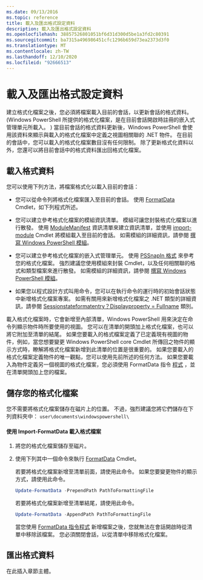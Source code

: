 ```yaml
---
ms.date: 09/13/2016
ms.topic: reference
title: 載入及匯出格式設定資料
description: 載入及匯出格式設定資料
ms.openlocfilehash: 38857526801051bf6d31d300d5be1a3fd2c80391
ms.sourcegitcommit: ba7315a496986451cfc1296b659d73ea2373d3f0
ms.translationtype: MT
ms.contentlocale: zh-TW
ms.lasthandoff: 12/10/2020
ms.locfileid: "92666513"
---
```

# <a name="loading-and-exporting-formatting-data"></a>載入及匯出格式設定資料

建立格式化檔案之後，您必須將檔案載入目前的會話，以更新會話的格式資料。  (Windows PowerShell 所提供的格式化檔案，是在目前會話開啟時註冊的嵌入式管理單元所載入。 ) 當目前會話的格式資料更新後，Windows PowerShell 會使用該資料來顯示與載入的格式化檔案中定義之視圖相關聯的 .NET 物件。 在目前的會話中，您可以載入的格式化檔案數目沒有任何限制。 除了更新格式化資料以外，您還可以將目前會話中的格式資料匯出回格式化檔案。

## <a name="loading-format-data"></a>載入格式資料

您可以使用下列方法，將檔案格式化以載入目前的會話：

- 您可以從命令列將格式化檔案匯入至目前的會話。 使用 [FormatData](/powershell/module/Microsoft.PowerShell.Utility/Update-FormatData) Cmdlet，如下列程式所述。

- 您可以建立參考格式化檔案的模組資訊清單。 模組可讓您封裝格式化檔案以進行散發。 使用 [ModuleManifest](/powershell/module/Microsoft.PowerShell.Core/New-ModuleManifest) 資訊清單來建立資訊清單，並使用 [import-module](/powershell/module/Microsoft.PowerShell.Core/Import-Module) Cmdlet 將模組載入至目前的會話。 如需模組的詳細資訊，請參閱 [撰寫 Windows PowerShell 模組](../module/writing-a-windows-powershell-module.md)。

- 您可以建立參考格式化檔案的嵌入式管理單元。 使用 [PSSnapIn 格式](/dotnet/api/System.Management.Automation.PSSnapIn.Formats) 來參考您的格式化檔案。 強烈建議您使用模組來封裝 Cmdlet，以及任何相關聯的格式和類型檔案來進行散發。 如需模組的詳細資訊，請參閱 [撰寫 Windows PowerShell 模組](../module/writing-a-windows-powershell-module.md)。

- 如果您以程式設計方式叫用命令，您可以在執行命令的運行時的初始會話狀態中新增格式化檔案專案。 如需有關用來新增格式化檔案之 .NET 類型的詳細資訊，請參閱 [Sessionstateformatentry？Displayproperty = Fullname](/dotnet/api/System.Management.Automation.Runspaces.SessionStateFormatEntry) 類別。

載入格式化檔案時，它會新增至內部清單，Windows PowerShell 用來決定在命令列顯示物件時所要使用的視圖。 您可以在清單的開頭加上格式化檔案，也可以將它附加至清單的結尾。 如果您要載入的格式檔案定義了已定義現有視圖的物件，例如，當您想要變更 Windows PowerShell core Cmdlet 所傳回之物件的顯示方式時，瞭解將格式化檔案新增到此清單的位置是很重要的。 如果您要載入的格式化檔案定義物件的唯一觀點，您可以使用先前所述的任何方法。  如果您要載入為物件定義另一個視圖的格式化檔案，您必須使用 FormatData 指令 [程式](/powershell/module/Microsoft.PowerShell.Utility/Update-FormatData) ，並在清單開頭加上您的檔案。

## <a name="storing-your-formatting-file"></a>儲存您的格式化檔案

您不需要將格式化檔案儲存在磁片上的位置。 不過，強烈建議您將它們儲存在下列資料夾中： `user\documents\windowspowershell\`

#### <a name="loading-a-format-file-using-import-formatdata"></a>使用 Import-FormatData 載入格式檔案

1. 將您的格式化檔案儲存至磁片。

2. 使用下列其中一個命令來執行 [FormatData](/powershell/module/Microsoft.PowerShell.Utility/Update-FormatData) Cmdlet。

   若要將格式化檔案新增至清單前面，請使用此命令。 如果您要變更物件的顯示方式，請使用此命令。

   ```powershell
   Update-FormatData -PrependPath PathToFormattingFile
   ```

   若要將格式化檔案新增至清單結尾，請使用此命令。

   ```powershell
   Update-FormatData -AppendPath PathToFormattingFile
   ```

   當您使用 [FormatData 指令程式](/powershell/module/Microsoft.PowerShell.Utility/Update-FormatData) 新增檔案之後，您就無法在會話開啟時從清單中移除該檔案。 您必須關閉會話，以從清單中移除格式化檔案。

## <a name="exporting-format-data"></a>匯出格式資料

在此插入章節主體。
